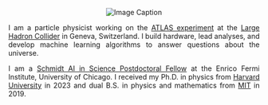 <p align="center">
  <img src="/assets/images/181205_MIT_AnthonyBadea_DSC07133.jpg" alt="Image Caption" style="max-width: 525px; height: auto; pointer-events: none;">
</p>

<!-- <div style="display: flex;">
    <div style="flex: 1;">
        <img src="/assets/images/181205_MIT_AnthonyBadea_DSC07133.jpg" alt="Image Caption" style="max-width: 450px; height: auto; pointer-events: none;">
    </div>
    <div style="flex: 2; padding-left: 20px;">
    	I am an experimental particle physicist interested in  understanding fundamental aspects of nature. Using high energy  particle collisions, I provides new insights into searches for Beyond the Standard Model physics and matter in extreme  conditions, similar to those of the early universe. I have done machine learning based searches in many jet final states of proton proton collisions and studies of high-density quantum  chromodynamics using electron-positron collisions. I aims to build the next-generation of experiments to understand properties of the Higgs boson and nature of dark matter by developing AI-engrained chips, sensors, and techniques.
    </div>
</div> -->

<div style="text-align: justify;">
    <p>
        I am a particle physicist working on the <a href="https://atlas.cern">ATLAS experiment</a> at the <a href="https://home.web.cern.ch">Large Hadron Collider</a> in Geneva, Switzerland. I build hardware, lead analyses, and develop machine learning algorithms to answer questions about the universe.
        <!-- I am an experimental particle physicist interested in  understanding fundamental aspects of nature. Using high energy  particle collisions, I provides new insights into searches for Beyond the Standard Model physics and matter in extreme  conditions, similar to those of the early universe. I have done machine learning based searches in many jet final states of proton proton collisions and studies of high-density quantum  chromodynamics using electron-positron collisions. I aims to build the next-generation of experiments to understand properties of the Higgs boson and nature of dark matter by developing AI-engrained chips, sensors, and techniques. -->
    </p>
    	I am a <a href="https://aiscience.uchicago.edu/fellows/">Schmidt AI in Science Postdoctoral Fellow</a> at the Enrico Fermi Institute, University of Chicago. I received my Ph.D. in physics from <a href="https://lppc.physics.harvard.edu">Harvard University</a> in 2023 and dual B.S. in physics and mathematics from <a href="https://mithig.mit.edu">MIT</a> in 2019.
    <!-- <p>
    	I received dual bachelor’s degrees in Physics and Mathematics from the Massachusetts Institute of Technology in 2019. Then I moved to Harvard University, where I received a  master’s degree in Physics in 2020 and a Ph.D. in Physics in 2023. Now I am a Eric and Wendy Schmidt AI in Science Postdoctoral Fellow at the University of Chicago. 
    	You can see <a href="/archive.html">Link1</a>, <a href="/archive.html">Link2</a>, <a href="/archive.html">Link3</a>.
    </p> -->
</div>